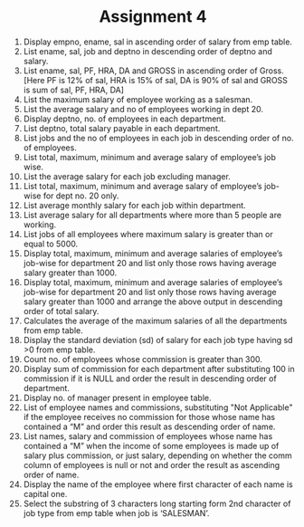 <div align="center"><h1>Assignment 4</h1></div>


1. Display empno, ename, sal in ascending order of salary from emp table.
2. List ename, sal, job and deptno in descending order of deptno and salary.
3. List ename, sal, PF, HRA, DA and GROSS in ascending order of Gross. [Here PF is 12% of sal, HRA is 15% of sal, DA is 90% of sal and GROSS is sum of sal, PF, HRA, DA]
4. List the maximum salary of employee working as a salesman.
5. List the average salary and no of employees working in dept 20.
6. Display deptno, no. of employees in each department.
7. List deptno, total salary payable in each department.
8. List jobs and the no of employees in each job in descending order of no. of employees.
9. List total, maximum, minimum and average salary of employee’s job wise.
10. List the average salary for each job excluding manager.
11. List total, maximum, minimum and average salary of employee’s job-wise for dept no. 20 only.
12. List average monthly salary for each job within department.
13. List average salary for all departments where more than 5 people are working.
14. List jobs of all employees where maximum salary is greater than or equal to 5000.
15. Display total, maximum, minimum and average salaries of employee’s job-wise for department 20 and list only those rows having average salary greater than 1000.
16. Display total, maximum, minimum and average salaries of employee’s job-wise for department 20 and list only those rows having average salary greater than 1000 and arrange the above output in descending order of total salary. 
17. Calculates the average of the maximum salaries of all the departments from emp table.
18. Display the standard deviation (sd) of salary for each job type having sd >0 from emp table. 
19. Count no. of employees whose commission is greater than 300.
20. Display sum of commission for each department after substituting 100 in commission if it is NULL and order the result in descending order of department.
21. Display no. of manager present in employee table.
22. List of employee names and commissions, substituting "Not Applicable" if the employee receives no commission for those whose name has contained a “M” and order this result as descending order of name.
23. List names, salary and commission of employees whose name has contained a “M” when the income of some employees is made up of salary plus commission, or just salary, depending on whether the comm column of employees is null or not and order the result as ascending order of name.
24. Display the name of the employee where first character of each name is capital one.
25. Select the substring of 3 characters long starting form 2nd character of job type from emp table when job is ‘SALESMAN’. 
